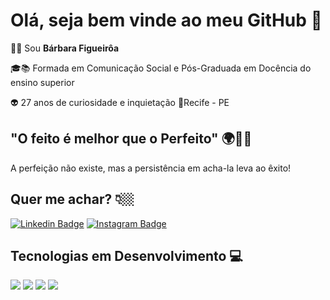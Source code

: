 # Olá, seja bem vinde ao meu GitHub 👋

👩🏼 Sou **Bárbara Figueirôa** 

🎓📚 Formada em Comunicação Social e Pós-Graduada em Docência do ensino superior 

👽 27 anos de curiosidade e inquietação 
📍Recife - PE


## "O feito é melhor que o Perfeito" 🌍🌠🧠
A perfeição não existe, mas a persistência em acha-la leva ao êxito!

## Quer me achar? 👇🏼
[![Linkedin Badge](https://img.shields.io/badge/-LinkedIn-blue?style=flat-square&logo=Linkedin&logoColor=white&link=https://www.linkedin.com/in/barbara-figueiroa/)](https://www.linkedin.com/in/barbara-figueiroa/) [![Instagram Badge](https://img.shields.io/badge/-Instagram-violet?style=flat-square&logo=Instagram&logoColor=white&link=https://https://www.instagram.com/diariodeumadev_/)](https://www.instagram.com/diariodeumadev_/) 
## Tecnologias em Desenvolvimento 💻



<img src="https://img.shields.io/badge/-JavaScript-eed718?style=flat&logo=javascript&logoColor=ffffff"> <img src="https://img.shields.io/badge/-Node.js-3C873A?style=flat&logo=Node.js&logoColor=white"> <img src = "https://img.shields.io/badge/-HTML5-E34F26?style=flat&logo=html5&logoColor=white">
<img src = "https://img.shields.io/badge/-CSS3-1572B6?style=flat&logo=css3&logoColor=white">

